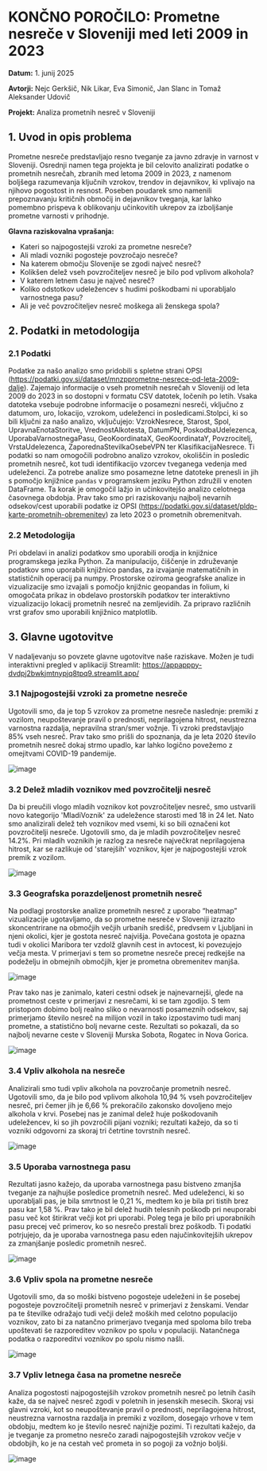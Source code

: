 # KONČNO POROČILO: Prometne nesreče v Sloveniji med leti 2009 in 2023

**Datum:** 1. junij 2025

**Avtorji:** Nejc Gerkšič, Nik Likar, Eva Simonič, Jan Slanc in Tomaž Aleksander Udovič

**Projekt:** Analiza prometnih nesreč v Sloveniji

## 1. Uvod in opis problema

Prometne nesreče predstavljajo resno tveganje za javno zdravje in varnost v Sloveniji. Osrednji namen tega projekta je bil celovito analizirati podatke o prometnih nesrečah, zbranih med letoma 2009 in 2023, z namenom boljšega razumevanja ključnih vzrokov, trendov in dejavnikov, ki vplivajo na njihovo pogostost in resnost. Poseben poudarek smo namenili prepoznavanju kritičnih območij in dejavnikov tveganja, kar lahko pomembno prispeva k oblikovanju učinkovitih ukrepov za izboljšanje prometne varnosti v prihodnje.

**Glavna raziskovalna vprašanja:**
- Kateri so najpogostejši vzroki za prometne nesreče?
- Ali mladi vozniki pogosteje povzročajo nesreče?
- Na katerem območju Slovenije se zgodi največ nesreč?
- Kolikšen delež vseh povzročiteljev nesreč je bilo pod vplivom alkohola?
- V katerem letnem času je največ nesreč?
- Koliko odstotkov udeležencev s hudimi poškodbami ni uporabljalo varnostnega pasu?
- Ali je več povzročiteljev nesreč moškega ali ženskega spola?

## 2. Podatki in metodologija

### 2.1 Podatki
Podatke za našo analizo smo pridobili s spletne strani OPSI (https://podatki.gov.si/dataset/mnzpprometne-nesrece-od-leta-2009-dalje). Zajemajo informacije o vseh prometnih nesrečah v Sloveniji od leta 2009 do 2023 in so dostopni v formatu CSV datotek, ločenih po letih. Vsaka datoteka vsebuje podrobne informacije o posamezni nesreči, vključno z datumom, uro, lokacijo, vzrokom, udeleženci in posledicami.Stolpci, ki so bili ključni za našo analizo, vključujejo: VzrokNesrece, Starost, Spol, UpravnaEnotaStoritve, VrednostAlkotesta, DatumPN, PoskodbaUdelezenca, UporabaVarnostnegaPasu, GeoKoordinataX, GeoKoordinataY, Povzrocitelj, VrstaUdelezenca, ZaporednaStevilkaOsebeVPN ter KlasifikacijaNesrece. Ti podatki so nam omogočili podrobno analizo vzrokov, okoliščin in posledic prometnih nesreč, kot tudi identifikacijo vzorcev tveganega vedenja med udeleženci. Za potrebe analize smo posamezne letne datoteke prenesli in jih s pomočjo knjižnice `pandas` v programskem jeziku Python združili v enoten DataFrame. Ta korak je omogočil lažjo in učinkovitejšo analizo celotnega časovnega obdobja. Prav tako smo pri raziskovanju najbolj nevarnih odsekov/cest uporabili podatke iz OPSI (https://podatki.gov.si/dataset/pldp-karte-prometnih-obremenitev) za leto 2023 o prometnih obremenitvah.

### 2.2 Metodologija
Pri obdelavi in analizi podatkov smo uporabili orodja in knjižnice programskega jezika Python. Za manipulacijo, čiščenje in združevanje podatkov smo uporabili knjižnico pandas, za izvajanje matematičnih in statističnih operacij pa numpy. Prostorske oziroma geografske analize in vizualizacije smo izvajali s pomočjo knjižnic geopandas in folium, ki omogočata prikaz in obdelavo prostorskih podatkov ter interaktivno vizualizacijo lokacij prometnih nesreč na zemljevidih. Za pripravo različnih vrst grafov smo uporabili knjižnico matplotlib.

## 3. Glavne ugotovitve

V nadaljevanju so povzete glavne ugotovitve naše raziskave. Možen je tudi interaktivni pregled v aplikaciji Streamlit: https://appapppy-dvdpj2bwkjmtnypjq8tpq9.streamlit.app/

### 3.1 Najpogostejši vzroki za prometne nesreče

Ugotovili smo, da je top 5 vzrokov za prometne nesreče naslednje: premiki z vozilom, neupoštevanje pravil o prednosti, neprilagojena hitrost, neustrezna varnostna razdalja, nepravilna stran/smer vožnje. Ti vzroki predstavljajo 85% vseh nesreč. Prav tako smo prišli do spoznanja, da je leta 2020 število prometnih nesreč dokaj strmo upadlo, kar lahko logično povežemo z omejitvami COVID-19 pandemije. 

![image](https://github.com/user-attachments/assets/89efac20-7988-43b3-ba9c-a0975e9fcd3c)

### 3.2 Delež mladih voznikov med povzročitelji nesreč

Da bi preučili vlogo mladih voznikov kot povzročiteljev nesreč, smo ustvarili novo kategorijo 'MladiVoznik' za udeležence starosti med 18 in 24 let. Nato smo analizirali delež teh voznikov med vsemi, ki so bili označeni kot povzročitelji nesreče. Ugotovili smo, da je mladih povzročiteljev nesreč 14.2%. Pri mladih voznikih je razlog za nesreče največkrat neprilagojena hitrost, kar se razlikuje od 'starejših' voznikov, kjer je najpogostejši vzrok premik z vozilom.

![image](https://github.com/user-attachments/assets/d8dd0f8d-960c-4883-834d-abcc3d5ed413)

### 3.3 Geografska porazdeljenost prometnih nesreč

Na podlagi prostorske analize prometnih nesreč z uporabo “heatmap” vizualizacije ugotavljamo, da so prometne nesreče v Sloveniji izrazito skoncentrirane na območjih večjih urbanih središč, predvsem v Ljubljani in njeni okolici, kjer je gostota nesreč najvišja. Povečana gostota je opazna tudi v okolici Maribora ter vzdolž glavnih cest in avtocest, ki povezujejo večja mesta. V primerjavi s tem so prometne nesreče precej redkejše na podeželju in obmejnih območjih, kjer je prometna obremenitev manjša. 

![image](https://github.com/user-attachments/assets/b8350e94-7b1a-41eb-b809-1077c593ff92)

Prav tako nas je zanimalo, kateri cestni odsek je najnevarnejši, glede na prometnost ceste v primerjavi z nesrečami, ki se tam zgodijo. S tem pristopom dobimo bolj realno sliko o nevarnosti posameznih odsekov, saj primerjamo število nesreč na milijon vozil in tako izpostavimo tudi manj prometne, a statistično bolj nevarne ceste. Rezultati so pokazali, da so najbolj nevarne ceste v Sloveniji Murska Sobota, Rogatec in Nova Gorica.

![image](https://github.com/user-attachments/assets/01675d0c-0b72-4f2f-a95e-1c91fa227a91)

### 3.4 Vpliv alkohola na nesreče

Analizirali smo tudi vpliv alkohola na povzročanje prometnih nesreč. Ugotovili smo, da je bilo pod vplivom alkohola 10,94 % vseh povzročiteljev nesreč, pri čemer jih je 6,66 % prekoračilo zakonsko dovoljeno mejo alkohola v krvi. Posebej nas je zanimal delež huje poškodovanih udeležencev, ki so jih povzročili pijani vozniki; rezultati kažejo, da so ti vozniki odgovorni za skoraj tri četrtine tovrstnih nesreč.

![image](https://github.com/user-attachments/assets/7eb44b24-6f73-45d4-a930-2022c6dc10e7)

### 3.5 Uporaba varnostnega pasu

Rezultati jasno kažejo, da uporaba varnostnega pasu bistveno zmanjša tveganje za najhujše posledice prometnih nesreč. Med udeleženci, ki so uporabljali pas, je bila smrtnost le 0,21 %, medtem ko je bila pri tistih brez pasu kar 1,58 %. Prav tako je bil delež hudih telesnih poškodb pri neuporabi pasu več kot štirikrat večji kot pri uporabi. Poleg tega je bilo pri uporabnikih pasu precej več primerov, ko so nesrečo prestali brez poškodb. Ti podatki potrjujejo, da je uporaba varnostnega pasu eden najučinkovitejših ukrepov za zmanjšanje posledic prometnih nesreč.

![image](https://github.com/user-attachments/assets/7c00b75b-34f7-4480-ae66-b0d00ccb273e)

### 3.6 Vpliv spola na prometne nesreče

Ugotovili smo, da so moški bistveno pogosteje udeleženi in še posebej pogosteje povzročitelji prometnih nesreč v primerjavi z ženskami. Vendar pa te številke odražajo tudi večji delež moških med celotno populacijo voznikov, zato bi za natančno primerjavo tveganja med spoloma bilo treba upoštevati še razporeditev voznikov po spolu v populaciji. Natančnega podatka o razporeditvi voznikov po spolu nismo našli.

![image](https://github.com/user-attachments/assets/a5005b57-b72f-4ad2-9229-6f3a9d11cca4)

### 3.7 Vpliv letnega časa na prometne nesreče

Analiza pogostosti najpogostejših vzrokov prometnih nesreč po letnih časih kaže, da se največ nesreč zgodi v poletnih in jesenskih mesecih. Skoraj vsi glavni vzroki, kot so neupoštevanje pravil o prednosti, neprilagojena hitrost, neustrezna varnostna razdalja in premiki z vozilom, dosegajo vrhove v tem obdobju, medtem ko je število nesreč najnižje pozimi. Ti rezultati kažejo, da je tveganje za prometno nesrečo zaradi najpogostejših vzrokov večje v obdobjih, ko je na cestah več prometa in so pogoji za vožnjo boljši.

![image](https://github.com/user-attachments/assets/6d633814-4b6f-400f-aba7-4445a80fb89f)

